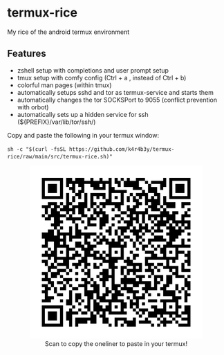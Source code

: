 # termux-rice
My rice of the android termux environment

## Features
- zshell setup with completions and user prompt setup
- tmux setup with comfy config (Ctrl + a , instead of Ctrl + b)
- colorful man pages (within tmux)
- automatically setups sshd and tor as termux-service and starts them
- automatically changes the tor SOCKSPort to 9055 (conflict prevention with orbot)
- automatically sets up a hidden service for ssh (${PREFIX}/var/lib/tor/ssh/)

Copy and paste the following in your termux window:

`sh -c "$(curl -fsSL https://github.com/k4r4b3y/termux-rice/raw/main/src/termux-rice.sh)"`

<center> 
<figure>
<img src="pics/qr-code.webp" width="400">
<figcaption>Scan to copy the oneliner to paste in your termux!</figcaption>
</figure>
</center>

